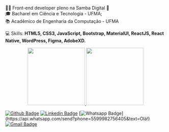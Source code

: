 <p>
  👨‍💻 Front-end developer pleno na Samba Digital 🐝 <br/>
  🎓 Bacharel em Ciência e Tecnologia - UFMA;<br/>
  📚 Acadêmico de Engenharia da Computação - UFMA
</p>

<p>
  💻 Skills: <strong>HTML5, CSS3, JavaScript, Bootstrap, MaterialUI, ReactJS, React Native, WordPress, Figma, AdobeXD.</strong>
</p>

<div align="center">
  <a href="https://github.com/victormaya">
  <img height="180em" src="https://github-readme-stats.vercel.app/api?username=victormaya&show_icons=true&theme=tokyonight&include_all_commits=true&count_private=true"/>
  <img height="180em" src="https://github-readme-stats.vercel.app/api/top-langs/?username=victormaya&layout=compact&langs_count=7&theme=tokyonight"/>
</div>

[![Github Badge](https://img.shields.io/badge/-Github-000?style=flat-square&logo=Github&logoColor=white&link=https://github.com/victormaya)](https://github.com/victormaya)
[![Linkedin Badge](https://img.shields.io/badge/-LinkedIn-blue?style=flat-square&logo=Linkedin&logoColor=white&link=https://www.linkedin.com/in/victor-maya-nascimento-almeida-19329b188/)](https://www.linkedin.com/in/victor-maya-nascimento-almeida-19329b188/)
[![Whatsapp Badge](https://img.shields.io/badge/-Whatsapp-4CA143?style=flat-square&labelColor=4CA143&logo=whatsapp&logoColor=white&link=https://api.whatsapp.com/send?phone=5599982756405&text=Olá!)](https://api.whatsapp.com/send?phone=5599982756405&text=Olá!)
[![Gmail Badge](https://img.shields.io/badge/-Gmail-c14438?style=flat-square&logo=Gmail&logoColor=white&link=mailto:victor.maya42@gmail.com)](mailto:victor.maya42@gmail.com)

 
